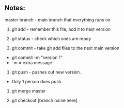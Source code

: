 ## Notes:

master branch - main branch that everything runs on

1. git add - remember this file, add it to next version

2. git status - check which ones are ready

3. git commit - take git add files to the next main version
- git commit -m "version 1"
- -m = extra message

1. git push - pushes out new version.
- Only 1 person does push.


1. git merge master

2. git checkout [branch name here]

